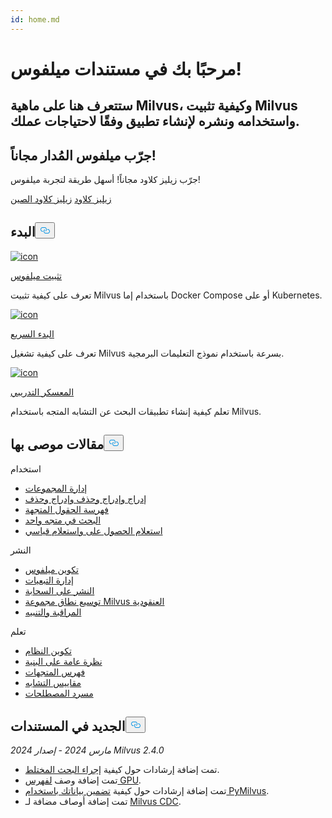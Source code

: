 ```yaml
---
id: home.md
---
```

<div class="doc-h1-wrapper">
<p><h1 class="title">
مرحبًا بك في مستندات ميلفوس!</h1></p>
<p><h2 class="sub-title">
ستتعرف هنا على ماهية Milvus، وكيفية تثبيت Milvus واستخدامه ونشره لإنشاء تطبيق وفقًا لاحتياجات عملك.</h2></p>
</div>
<div class="doc-home-promotion-wrapper">
  <div class="promotion-content">
    <h2 class="promotion-title">جرّب ميلفوس المُدار مجاناً!</h2>
    <p class="promotion-desc">جرّب زيليز كلاود مجاناً! أسهل طريقة لتجربة ميلفوس!</p>
  </div>
  <div class="cta-wrapper">
   <a class="cta-global" href="https://cloud.zilliz.com/signup">زيليز كلاود</a> <a class="cta-cn" href="https://cloud.zilliz.com.cn/signup">زيليز كلاود الصين</a></div>
</div>
<h2 id="Get-Started" class="common-anchor-header">البدء<button data-href="#Get-Started" class="anchor-icon" translate="no">
      <svg translate="no"
        aria-hidden="true"
        focusable="false"
        height="20"
        version="1.1"
        viewBox="0 0 16 16"
        width="16"
      >
        <path
          fill="#0092E4"
          fill-rule="evenodd"
          d="M4 9h1v1H4c-1.5 0-3-1.69-3-3.5S2.55 3 4 3h4c1.45 0 3 1.69 3 3.5 0 1.41-.91 2.72-2 3.25V8.59c.58-.45 1-1.27 1-2.09C10 5.22 8.98 4 8 4H4c-.98 0-2 1.22-2 2.5S3 9 4 9zm9-3h-1v1h1c1 0 2 1.22 2 2.5S13.98 12 13 12H9c-.98 0-2-1.22-2-2.5 0-.83.42-1.64 1-2.09V6.25c-1.09.53-2 1.84-2 3.25C6 11.31 7.55 13 9 13h4c1.45 0 3-1.69 3-3.5S14.5 6 13 6z"
        ></path>
      </svg>
    </button></h2><div class="card-wrapper">
<div class="start_card_container">
  
   <a href="/docs/ar/v2.4.x/install_standalone-docker.md"> <img translate="no" src="/docs/v2.4.x/assets/home_install.svg" alt="icon" />
   </a> <a href="/docs/ar/v2.4.x/install_standalone-docker.md"> <p class="link-btn">تثبيت ميلفوس</p> </a><p>تعرف على كيفية تثبيت Milvus باستخدام إما Docker Compose أو على Kubernetes.</p>
</div>
<div class="start_card_container">
  
   <a href="/docs/ar/v2.4.x/quickstart.md"> <img translate="no" src="/docs/v2.4.x/assets/home_quick_start.svg" alt="icon" />
   </a> <a href="/docs/ar/v2.4.x/quickstart.md"> <p class="link-btn">البدء السريع</p> </a><p>تعرف على كيفية تشغيل Milvus بسرعة باستخدام نموذج التعليمات البرمجية.</p>
</div>
<div class="start_card_container">
  
   <a href="/bootcamp"> <img translate="no" src="/docs/v2.4.x/assets/home_bootcamp.svg" alt="icon" />
   </a> <a href="/bootcamp"> <p class="link-btn">المعسكر التدريبي</p> </a><p>
  تعلم كيفية إنشاء تطبيقات البحث عن التشابه المتجه باستخدام Milvus.  </p>
</div>
</div>
<h2 id="Recommended-articles" class="common-anchor-header">مقالات موصى بها<button data-href="#Recommended-articles" class="anchor-icon" translate="no">
      <svg translate="no"
        aria-hidden="true"
        focusable="false"
        height="20"
        version="1.1"
        viewBox="0 0 16 16"
        width="16"
      >
        <path
          fill="#0092E4"
          fill-rule="evenodd"
          d="M4 9h1v1H4c-1.5 0-3-1.69-3-3.5S2.55 3 4 3h4c1.45 0 3 1.69 3 3.5 0 1.41-.91 2.72-2 3.25V8.59c.58-.45 1-1.27 1-2.09C10 5.22 8.98 4 8 4H4c-.98 0-2 1.22-2 2.5S3 9 4 9zm9-3h-1v1h1c1 0 2 1.22 2 2.5S13.98 12 13 12H9c-.98 0-2-1.22-2-2.5 0-.83.42-1.64 1-2.09V6.25c-1.09.53-2 1.84-2 3.25C6 11.31 7.55 13 9 13h4c1.45 0 3-1.69 3-3.5S14.5 6 13 6z"
        ></path>
      </svg>
    </button></h2><div class="doc-home-recommend-section">
<div class="recomment-item">
  <p>استخدام</p>
<ul>
<li><a href="/docs/ar/v2.4.x/manage-collections.md">إدارة المجموعات</a></li>
<li><a href="/docs/ar/v2.4.x/insert-update-delete.md">إدراج وإدراج وحذف وإدراج وحذف</a></li>
<li><a href="/docs/ar/v2.4.x/index-vector-fields.md">فهرسة الحقول المتجهة</a></li>
<li><a href="/docs/ar/v2.4.x/single-vector-search.md">البحث في متجه واحد</a></li>
<li><a href="/docs/ar/v2.4.x/get-and-scalar-query.md">استعلام الحصول على واستعلام قياسي</a></li>
</ul>
</div>
<div class="recomment-item">
  <p>النشر</p>
<ul>
<li><a href="/docs/ar/v2.4.x/configure-docker.md">تكوين ميلفوس</a></li>
<li><a href="/docs/ar/v2.4.x/deploy_s3.md">إدارة التبعيات</a></li>
<li><a href="/docs/ar/v2.4.x/eks.md">النشر على السحابة</a></li>
<li><a href="/docs/ar/v2.4.x/scaleout.md">توسيع نطاق مجموعة Milvus العنقودية</a></li>
<li><a href="/docs/ar/v2.4.x/monitor_overview.md">المراقبة والتنبيه</a></li>
</ul>
</div>
<div class="recomment-item">
  <p>تعلم</p>
<ul>
<li><a href="/docs/ar/v2.4.x/system_configuration.md">تكوين النظام</a></li>
<li><a href="/docs/ar/v2.4.x/architecture_overview.md">نظرة عامة على البنية</a></li>
<li><a href="/docs/ar/v2.4.x/index.md">فهرس المتجهات</a></li>
<li><a href="/docs/ar/v2.4.x/metric.md">مقاييس التشابه</a></li>
<li><a href="/docs/ar/v2.4.x/glossary.md">مسرد المصطلحات</a></li>
</ul>
</div>
</div>
<div class="doc-home-what-is-new">
<h2 id="Whats-new-in-docs" class="common-anchor-header">الجديد في المستندات<button data-href="#Whats-new-in-docs" class="anchor-icon" translate="no">
      <svg translate="no"
        aria-hidden="true"
        focusable="false"
        height="20"
        version="1.1"
        viewBox="0 0 16 16"
        width="16"
      >
        <path
          fill="#0092E4"
          fill-rule="evenodd"
          d="M4 9h1v1H4c-1.5 0-3-1.69-3-3.5S2.55 3 4 3h4c1.45 0 3 1.69 3 3.5 0 1.41-.91 2.72-2 3.25V8.59c.58-.45 1-1.27 1-2.09C10 5.22 8.98 4 8 4H4c-.98 0-2 1.22-2 2.5S3 9 4 9zm9-3h-1v1h1c1 0 2 1.22 2 2.5S13.98 12 13 12H9c-.98 0-2-1.22-2-2.5 0-.83.42-1.64 1-2.09V6.25c-1.09.53-2 1.84-2 3.25C6 11.31 7.55 13 9 13h4c1.45 0 3-1.69 3-3.5S14.5 6 13 6z"
        ></path>
      </svg>
    </button></h2><p><em>2024 مارس 2024 - إصدار Milvus 2.4.0</em></p>
<ul>
<li>تمت إضافة إرشادات حول كيفية <a href="/docs/ar/v2.4.x/multi-vector-search.md">إجراء البحث المختلط</a>.</li>
<li>تمت إضافة وصف <a href="/docs/ar/v2.4.x/gpu_index.md">لفهرس GPU</a>.</li>
<li>تمت إضافة إرشادات حول كيفية <a href="/docs/ar/v2.4.x/embeddings.md">تضمين بياناتك باستخدام PyMilvus</a>.</li>
<li>تمت إضافة أوصاف مضافة لـ <a href="/docs/ar/v2.4.x/milvus-cdc-overview.md">Milvus CDC</a>.</li>
</ul>
</div>
